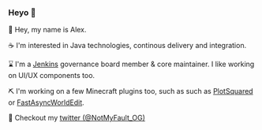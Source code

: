 ### Heyo :wave:

👋 Hey, my name is Alex.   

☕ I'm interested in Java technologies, continous delivery and integration.  

⌛ I'm a [Jenkins](https://github.com/jenkinsci/jenkins) governance board member & core maintainer. I like working on UI/UX components too.  

⛏️ I'm working on a few Minecraft plugins too, such as such as [PlotSquared](https://github.com/IntellectualSites/PlotSquared) or [FastAsyncWorldEdit](https://github.com/IntellectualSites/FastAsyncWorldEdit).   

💬 Checkout my [twitter (@NotMyFault_OG)](https://twitter.com/NotMyFault_OG) 
